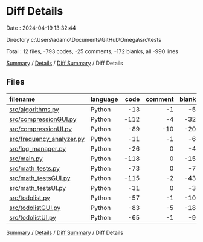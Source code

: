 # Diff Details

Date : 2024-04-19 13:32:44

Directory c:\\Users\\adamo\\Documents\\GitHub\\Omega\\src\\tests

Total : 12 files,  -793 codes, -25 comments, -172 blanks, all -990 lines

[Summary](results.md) / [Details](details.md) / [Diff Summary](diff.md) / Diff Details

## Files
| filename | language | code | comment | blank | total |
| :--- | :--- | ---: | ---: | ---: | ---: |
| [src/algorithms.py](/src/algorithms.py) | Python | -13 | -1 | -5 | -19 |
| [src/compressionGUI.py](/src/compressionGUI.py) | Python | -112 | -4 | -32 | -148 |
| [src/compressionUI.py](/src/compressionUI.py) | Python | -89 | -10 | -20 | -119 |
| [src/frequency_analyzer.py](/src/frequency_analyzer.py) | Python | -11 | -1 | -6 | -18 |
| [src/log_manager.py](/src/log_manager.py) | Python | -26 | 0 | -4 | -30 |
| [src/main.py](/src/main.py) | Python | -118 | 0 | -15 | -133 |
| [src/math_tests.py](/src/math_tests.py) | Python | -73 | 0 | -7 | -80 |
| [src/math_testsGUI.py](/src/math_testsGUI.py) | Python | -115 | -2 | -43 | -160 |
| [src/math_testsUI.py](/src/math_testsUI.py) | Python | -31 | 0 | -3 | -34 |
| [src/todolist.py](/src/todolist.py) | Python | -57 | -1 | -10 | -68 |
| [src/todolistGUI.py](/src/todolistGUI.py) | Python | -83 | -5 | -18 | -106 |
| [src/todolistUI.py](/src/todolistUI.py) | Python | -65 | -1 | -9 | -75 |

[Summary](results.md) / [Details](details.md) / [Diff Summary](diff.md) / Diff Details